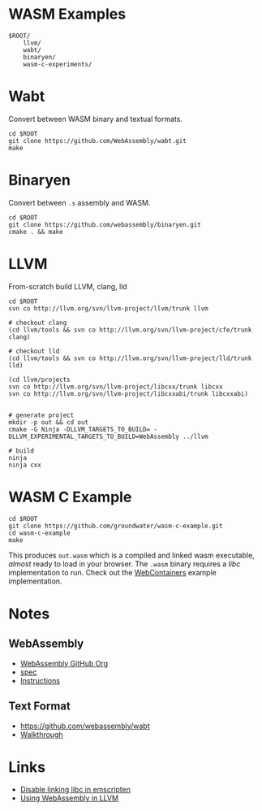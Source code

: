 # WASM Examples

```
$ROOT/
    llvm/
    wabt/
    binaryen/
    wasm-c-experiments/
```

# Wabt

Convert between WASM binary and textual formats.

```
cd $ROOT
git clone https://github.com/WebAssembly/wabt.git
make
```

# Binaryen

Convert between `.s` assembly and WASM.

```
cd $ROOT
git clone https://github.com/webassembly/binaryen.git
cmake . && make
```

# LLVM

From-scratch build LLVM, clang, lld

```
cd $ROOT
svn co http://llvm.org/svn/llvm-project/llvm/trunk llvm

# checkout clang
(cd llvm/tools && svn co http://llvm.org/svn/llvm-project/cfe/trunk clang)

# checkout lld
(cd llvm/tools && svn co http://llvm.org/svn/llvm-project/lld/trunk lld)

(cd llvm/projects
svn co http://llvm.org/svn/llvm-project/libcxx/trunk libcxx
svn co http://llvm.org/svn/llvm-project/libcxxabi/trunk libcxxabi)


# generate project
mkdir -p out && cd out
cmake -G Ninja -DLLVM_TARGETS_TO_BUILD= -DLLVM_EXPERIMENTAL_TARGETS_TO_BUILD=WebAssembly ../llvm

# build
ninja
ninja cxx
```

# WASM C Example

```
cd $ROOT
git clone https://github.com/groundwater/wasm-c-example.git
cd wasm-c-example
make
```

This produces `out.wasm` which is a compiled and linked wasm executable, _almost_ ready to load in your browser.
The `.wasm` binary requires a _libc_ implementation to run.
Check out the [WebContainers](https://github.com/groundwater/WebContainers/) example implementation.

# Notes

## WebAssembly

- [WebAssembly GitHub Org](https://github.com/WebAssembly)
- [spec](https://github.com/WebAssembly/spec)
- [Instructions](https://github.com/sunfishcode/wasm-reference-manual/blob/master/WebAssembly.md)

## Text Format

- https://github.com/webassembly/wabt
- [Walkthrough](https://developer.mozilla.org/en-US/docs/WebAssembly/Understanding_the_text_format)

# Links

- [Disable linking libc in emscripten](https://stackoverflow.com/questions/41653792/disable-linking-libc-in-emscripten)
- [Using WebAssembly in LLVM](https://gist.github.com/yurydelendik/4eeff8248aeb14ce763e)

